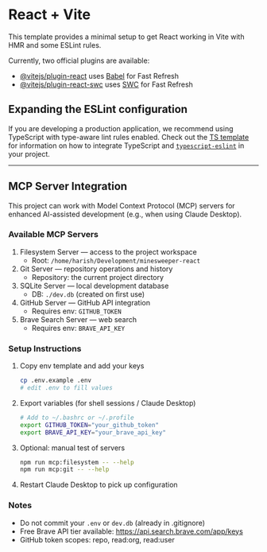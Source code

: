 # React + Vite

This template provides a minimal setup to get React working in Vite with HMR and some ESLint rules.

Currently, two official plugins are available:

- [@vitejs/plugin-react](https://github.com/vitejs/vite-plugin-react/blob/main/packages/plugin-react) uses [Babel](https://babeljs.io/) for Fast Refresh
- [@vitejs/plugin-react-swc](https://github.com/vitejs/vite-plugin-react/blob/main/packages/plugin-react-swc) uses [SWC](https://swc.rs/) for Fast Refresh

## Expanding the ESLint configuration

If you are developing a production application, we recommend using TypeScript with type-aware lint rules enabled. Check out the [TS template](https://github.com/vitejs/vite/tree/main/packages/create-vite/template-react-ts) for information on how to integrate TypeScript and [`typescript-eslint`](https://typescript-eslint.io) in your project.

---

## MCP Server Integration

This project can work with Model Context Protocol (MCP) servers for enhanced AI-assisted development (e.g., when using Claude Desktop).

### Available MCP Servers

1. Filesystem Server — access to the project workspace
   - Root: `/home/harish/Development/minesweeper-react`
2. Git Server — repository operations and history
   - Repository: the current project directory
3. SQLite Server — local development database
   - DB: `./dev.db` (created on first use)
4. GitHub Server — GitHub API integration
   - Requires env: `GITHUB_TOKEN`
5. Brave Search Server — web search
   - Requires env: `BRAVE_API_KEY`

### Setup Instructions

1. Copy env template and add your keys
   ```bash
   cp .env.example .env
   # edit .env to fill values
   ```
2. Export variables (for shell sessions / Claude Desktop)
   ```bash
   # Add to ~/.bashrc or ~/.profile
   export GITHUB_TOKEN="your_github_token"
   export BRAVE_API_KEY="your_brave_api_key"
   ```
3. Optional: manual test of servers
   ```bash
   npm run mcp:filesystem -- --help
   npm run mcp:git -- --help
   ```
4. Restart Claude Desktop to pick up configuration

### Notes

- Do not commit your `.env` or `dev.db` (already in .gitignore)
- Free Brave API tier available: https://api.search.brave.com/app/keys
- GitHub token scopes: repo, read:org, read:user
